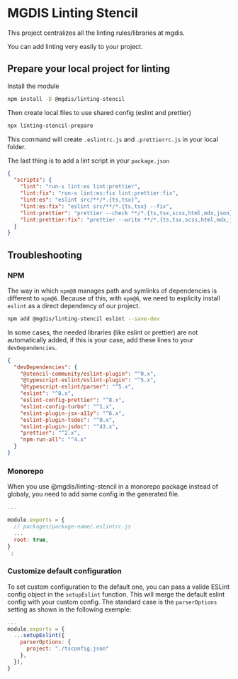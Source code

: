 # MGDIS Linting Stencil

This project centralizes all the linting rules/libraries at mgdis.

You can add linting very easily to your project.

## Prepare your local project for linting

Install the module

```sh
npm install -D @mgdis/linting-stencil
```

Then create local files to use shared config (eslint and prettier)

```sh
npx linting-stencil-prepare
```

This command will create `.eslintrc.js` and `.prettierrc.js` in your local folder.

The last thing is to add a lint script in your `package.json`

```json
{
  "scripts": {
    "lint": "run-s lint:es lint:prettier",
    "lint:fix": "run-s lint:es:fix lint:prettier:fix",
    "lint:es": "eslint src/**/*.{ts,tsx}",
    "lint:es:fix": "eslint src/**/*.{ts,tsx} --fix",
    "lint:prettier": "prettier --check **/*.{ts,tsx,scss,html,mdx,json}",
    "lint:prettier:fix": "prettier --write **/*.{ts,tsx,scss,html,mdx,json}"
  }
}
```

## Troubleshooting

### NPM

The way in which `npm@8` manages path and symlinks of dependencies is different to `npm@6`. Because of this, with `npm@6`, we need to explicity install `eslint` as a direct dependency of our project.

```sh
npm add @mgdis/linting-stencil eslint --save-dev
```

In some cases, the needed libraries (like eslint or prettier) are not automatically added, if this is your case, add these lines to your `devDependencies`.

```json
{
  "devDependencies": {
    "@stencil-community/eslint-plugin": "^0.x",
    "@typescript-eslint/eslint-plugin": "^5.x",
    "@typescript-eslint/parser": "^5.x",
    "eslint": "^8.x",
    "eslint-config-prettier": "^8.x",
    "eslint-config-turbo": "^1.x",
    "eslint-plugin-jsx-a11y": "^6.x",
    "eslint-plugin-tsdoc": "^0.x",
    "eslint-plugin-jsdoc": "^43.x",
    "prettier": "^2.x",
    "npm-run-all": "^4.x"
  }
}
```

### Monorepo

When you use @mgdis/linting-stencil in a monorepo package instead of globaly, you need to add some config in the generated file.

```js
...

module.exports = {
  // packages/package-name/.eslintrc.js
  ...
  root: true,
}
`;
```

### Customize default configuration

To set custom configuration to the default one, you can pass a valide ESLint config object in the `setupEslint` function. This will merge the default eslint config with your custom config. The standard case is the `parserOptions` setting as shown in the following exemple:

```js
...
module.exports = {
  ...setupEslint({
    parserOptions: {
      project: "./tsconfig.json"
    },
  }),
}
```
